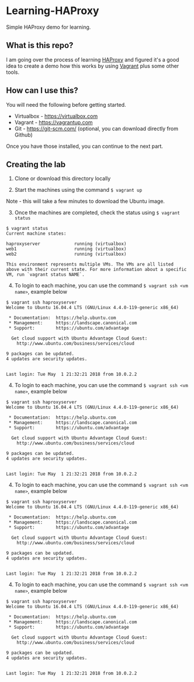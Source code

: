 # Learning-HAProxy
Simple HAProxy demo for learning. 

## What is this repo?

I am going over the process of learning [HAProxy](https://www.haproxy.org/) and figured it's a 
good idea to create a demo how this works by using [Vagrant](https://www.vagrantup.com) plus 
some other tools.

## How can I use this?

You will need the following before getting started. 

* Virtualbox - https://virtualbox.com
* Vagrant - https://vagrantup.com
* Git - https://git-scm.com/ (optional, you can download directly from Github)

Once you have those installed, you can continue to the next part. 

## Creating the lab

1) Clone or download this directory locally

2) Start the machines using the command ``$ vagrant up``

Note - this will take a few minutes to download the Ubuntu image.

3) Once the machines are completed, check the status using ``$ vagrant status``

```
$ vagrant status
Current machine states:

haproxyserver             running (virtualbox)
web1                      running (virtualbox)
web2                      running (virtualbox)

This environment represents multiple VMs. The VMs are all listed
above with their current state. For more information about a specific
VM, run `vagrant status NAME`.
```

4) To login to each machine, you can use the command ``$ vagrant ssh <vm name>``, example below

```
$ vagrant ssh haproxyserver
Welcome to Ubuntu 16.04.4 LTS (GNU/Linux 4.4.0-119-generic x86_64)

 * Documentation:  https://help.ubuntu.com
 * Management:     https://landscape.canonical.com
 * Support:        https://ubuntu.com/advantage

  Get cloud support with Ubuntu Advantage Cloud Guest:
    http://www.ubuntu.com/business/services/cloud

9 packages can be updated.
4 updates are security updates.


Last login: Tue May  1 21:32:21 2018 from 10.0.2.2
```
4) To login to each machine, you can use the command ``$ vagrant ssh <vm name>``, example below

```
$ vagrant ssh haproxyserver
Welcome to Ubuntu 16.04.4 LTS (GNU/Linux 4.4.0-119-generic x86_64)

 * Documentation:  https://help.ubuntu.com
 * Management:     https://landscape.canonical.com
 * Support:        https://ubuntu.com/advantage

  Get cloud support with Ubuntu Advantage Cloud Guest:
    http://www.ubuntu.com/business/services/cloud

9 packages can be updated.
4 updates are security updates.


Last login: Tue May  1 21:32:21 2018 from 10.0.2.2
```
4) To login to each machine, you can use the command ``$ vagrant ssh <vm name>``, example below

```
$ vagrant ssh haproxyserver
Welcome to Ubuntu 16.04.4 LTS (GNU/Linux 4.4.0-119-generic x86_64)

 * Documentation:  https://help.ubuntu.com
 * Management:     https://landscape.canonical.com
 * Support:        https://ubuntu.com/advantage

  Get cloud support with Ubuntu Advantage Cloud Guest:
    http://www.ubuntu.com/business/services/cloud

9 packages can be updated.
4 updates are security updates.


Last login: Tue May  1 21:32:21 2018 from 10.0.2.2
```
4) To login to each machine, you can use the command ``$ vagrant ssh <vm name>``, example below

```
$ vagrant ssh haproxyserver
Welcome to Ubuntu 16.04.4 LTS (GNU/Linux 4.4.0-119-generic x86_64)

 * Documentation:  https://help.ubuntu.com
 * Management:     https://landscape.canonical.com
 * Support:        https://ubuntu.com/advantage

  Get cloud support with Ubuntu Advantage Cloud Guest:
    http://www.ubuntu.com/business/services/cloud

9 packages can be updated.
4 updates are security updates.


Last login: Tue May  1 21:32:21 2018 from 10.0.2.2
```


